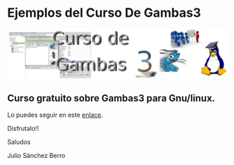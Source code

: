 # Ejemplos del Curso De Gambas3

![logocurso](logoCurso.png)


## Curso gratuito sobre Gambas3 para Gnu/linux.

Lo puedes seguir en este [enlace].

Disfrutalo!!


Saludos

Julio Sánchez Berro


[enlace]: https://cursogambas.blogspot.com/
